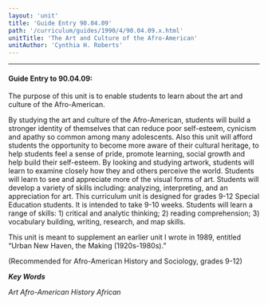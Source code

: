 ```yaml
---
layout: 'unit'
title: 'Guide Entry 90.04.09'
path: '/curriculum/guides/1990/4/90.04.09.x.html'
unitTitle: 'The Art and Culture of the Afro-American'
unitAuthor: 'Cynthia H. Roberts'
---
```


<body>
<hr/>
 <h4>
  Guide Entry to 90.04.09:
 </h4>
 The purpose of this unit is to enable students to learn about the art and culture of the Afro-American.
 <p>
  By studying the art and culture of the Afro-American, students will build a stronger identity of themselves that can reduce poor self-esteem, cynicism and apathy so common among many adolescents. Also this unit will afford students the opportunity to become more aware of their cultural heritage, to help students feel a sense of pride, promote learning, social growth and help build their self-esteem. By looking and studying artwork, students will learn to examine closely how they and others perceive the world. Students will learn to see and appreciate more of the visual forms of art. Students will develop a variety of skills including: analyzing, interpreting, and an appreciation for art. This curriculum unit is designed for grades 9-12 Special Education students. It is intended to take 9-10 weeks. Students will learn a range of skills: 1) critical and analytic thinking; 2) reading comprehension; 3) vocabulary building, writing, research, and map skills.
 </p>
 <p>
  This unit is meant to supplement an earlier unit I wrote in 1989, entitled “Urban New Haven, the Making (1920s-1980s).”
 </p>
 <p>
  (Recommended for Afro-American History and Sociology, grades 9-12)
 </p>
<p>
  <b>
   <i>
    Key Words
   </i>
  </b>
  <br/>
 </p>
 <p>
  <i>
   Art Afro-American History African
  </i>
 </p>

</body>
